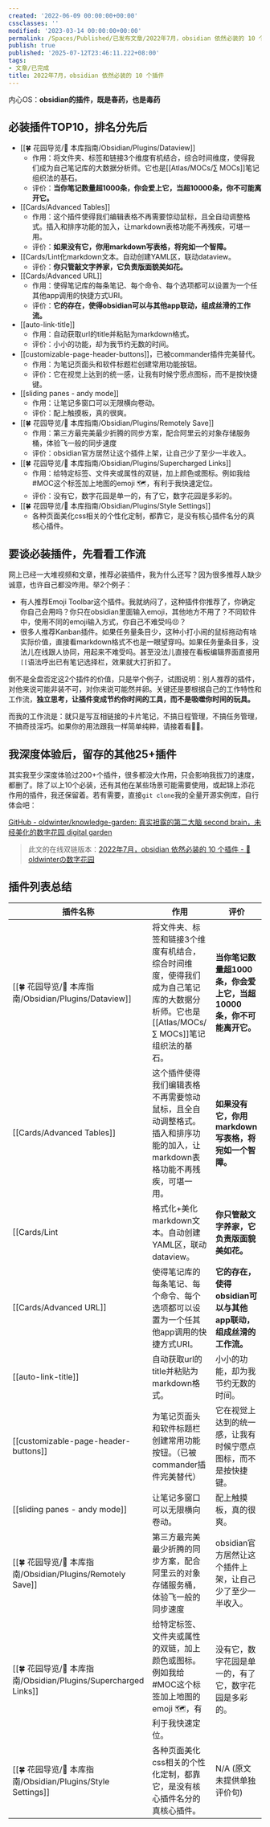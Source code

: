 ```yaml
---
created: '2022-06-09 00:00:00+00:00'
cssclasses: ''
modified: '2023-03-14 00:00:00+00:00'
permalink: /Spaces/Published/已发布文章/2022年7月，obsidian 依然必装的 10 个插件.md
publish: true
published: '2025-07-12T23:46:11.222+08:00'
tags:
- 文章/已完成
title: 2022年7月，obsidian 依然必装的 10 个插件
---
```

内心OS：**obsidian的插件，既是春药，也是毒药**

## 必装插件TOP10，排名分先后

- [[🍀 花园导览/🧰 本库指南/Obsidian/Plugins/Dataview]]
	- 作用：将文件夹、标签和链接3个维度有机结合，综合时间维度，使得我们成为自己笔记库的大数据分析师。它也是[[Atlas/MOCs/∑ MOCs]]笔记组织法的基石。
	- 评价：**当你笔记数量超1000条，你会爱上它，当超10000条，你不可能离开它。**
- [[Cards/Advanced Tables]]
	- 作用：这个插件使得我们编辑表格不再需要惊动鼠标，且全自动调整格式。插入和排序功能的加入，让markdown表格功能不再残疾，可堪一用。
	- 评价：**如果没有它，你用markdown写表格，将宛如一个智障。**
- [[Cards/Lint化markdown文本。自动创建YAML区，联动dataview。
	- 评价：**你只管敲文字养家，它负责版面貌美如花。**
- [[Cards/Advanced URL]]
	- 作用：使得笔记库的每条笔记、每个命令、每个选项都可以设置为一个任其他app调用的快捷方式URI。
	- 评价：**它的存在，使得obsidian可以与其他app联动，组成丝滑的工作流。**
- [[auto-link-title]]
	- 作用：自动获取url的title并粘贴为markdown格式。
	- 评价：小小的功能，却为我节约无数的时间。
- [[customizable-page-header-buttons]]，已被commander插件完美替代。
	- 作用：为笔记页面头和软件标题栏创建常用功能按钮。
	- 评价：它在视觉上达到的统一感，让我有时候宁愿点图标，而不是按快捷键。
- [[sliding panes - andy mode]]
	- 作用：让笔记多窗口可以无限横向卷动。
	- 评价：配上触摸板，真的很爽。
- [[🍀 花园导览/🧰 本库指南/Obsidian/Plugins/Remotely Save]]
	- 作用：第三方最完美最少折腾的同步方案，配合阿里云的对象存储服务桶，体验飞一般的同步速度
	- 评价：obsidian官方居然让这个插件上架，让自己少了至少一半收入。
- [[🍀 花园导览/🧰 本库指南/Obsidian/Plugins/Supercharged Links]]
	- 作用：给特定标签、文件夹或属性的双链，加上颜色或图标。例如我给#MOC这个标签加上地图的emoji 🗺，有利于我快速定位。
	- 评价：没有它，数字花园是单一的，有了它，数字花园是多彩的。
- [[🍀 花园导览/🧰 本库指南/Obsidian/Plugins/Style Settings]]
	- 各种页面美化css相关的个性化定制，都靠它，是没有核心插件名分的真核心插件。

## 要谈必装插件，先看看工作流

网上已经一大堆视频和文章，推荐必装插件，我为什么还写？因为很多推荐人缺少诚意，也许自己都没咋用。举2个例子：

- 有人推荐Emoji Toolbar这个插件。我就纳闷了，这种插件你推荐了，你确定你自己会用吗？你只在obsidian里面输入emoji，其他地方不用了？不同软件中，使用不同的emoji输入方式，你自己不难受吗😣？
- 很多人推荐Kanban插件。如果任务量条目少，这种小打小闹的鼠标拖动有啥实际价值，直接看markdown格式不也是一眼望穿吗。如果任务量条目多，没法儿在线跟人协同，用起来不难受吗。甚至没法儿直接在看板编辑界面直接用`[[`语法呼出已有笔记选择栏，效果就大打折扣了。

倒不是全盘否定这2个插件的价值，只是举个例子，试图说明：别人推荐的插件，对他来说可能非装不可，对你来说可能然并卵。关键还是要根据自己的工作特性和工作流，**独立思考，让插件变成节约你时间的工具，而不是吸噬你时间的玩具。**

而我的工作流是：就只是写互相链接的卡片笔记，不搞日程管理，不搞任务管理，不搞奇技淫巧。如果你的用法跟我一样简单纯粹，请接着看💁🏻。

## 我深度体验后，留存的其他25+插件

其实我至少深度体验过200+个插件，很多都没大作用，只会影响我拔刀的速度，都删了。除了以上10个必装，还有其他在某些场景可能需要使用，或起锦上添花作用的插件，我还保留着。若有需要，直接`git clone`我的全量开源实例库，自行体会吧：

[GitHub - oldwinter/knowledge-garden: 真实袒露的第二大脑 second brain，未经美化的数字花园 digital garden](https://github.com/oldwinter/knowledge-garden)

>此文的在线双链版本：[2022年7月，obsidian 依然必装的 10 个插件 - 🌲 oldwinterの数字花园](https://oldwinter.top/Calendar/%E5%B7%B2%E5%8F%91%E5%B8%83%E6%96%87%E7%AB%A0/2022%E5%B9%B47%E6%9C%88%EF%BC%8Cobsidian+%E4%BE%9D%E7%84%B6%E5%BF%85%E8%A3%85%E7%9A%84+10+%E4%B8%AA%E6%8F%92%E4%BB%B6)

## 插件列表总结

| 插件名称                           | 作用                                                                                                                             | 评价                                                                 |
| ---------------------------------- | -------------------------------------------------------------------------------------------------------------------------------- | -------------------------------------------------------------------- |
| [[🍀 花园导览/🧰 本库指南/Obsidian/Plugins/Dataview]]                 | 将文件夹、标签和链接3个维度有机结合，综合时间维度，使得我们成为自己笔记库的大数据分析师。它也是[[Atlas/MOCs/∑ MOCs]]笔记组织法的基石。              | **当你笔记数量超1000条，你会爱上它，当超10000条，你不可能离开它。** |
| [[Cards/Advanced Tables]]                | 这个插件使得我们编辑表格不再需要惊动鼠标，且全自动调整格式。插入和排序功能的加入，让markdown表格功能不再残疾，可堪一用。             | **如果没有它，你用markdown写表格，将宛如一个智障。**                 |
| [[Cards/Lint       | 格式化+美化markdown文本。自动创建YAML区，联动dataview。                                                                          | **你只管敲文字养家，它负责版面貌美如花。**                           |
| [[Cards/Advanced URL]]                   | 使得笔记库的每条笔记、每个命令、每个选项都可以设置为一个任其他app调用的快捷方式URI。                                                 | **它的存在，使得obsidian可以与其他app联动，组成丝滑的工作流。**      |
| [[auto-link-title]]                | 自动获取url的title并粘贴为markdown格式。                                                                                         | 小小的功能，却为我节约无数的时间。                                     |
| [[customizable-page-header-buttons]] | 为笔记页面头和软件标题栏创建常用功能按钮。（已被commander插件完美替代）                                                              | 它在视觉上达到的统一感，让我有时候宁愿点图标，而不是按快捷键。           |
| [[sliding panes - andy mode]]      | 让笔记多窗口可以无限横向卷动。                                                                                                     | 配上触摸板，真的很爽。                                               |
| [[🍀 花园导览/🧰 本库指南/Obsidian/Plugins/Remotely Save]]                  | 第三方最完美最少折腾的同步方案，配合阿里云的对象存储服务桶，体验飞一般的同步速度                                                       | obsidian官方居然让这个插件上架，让自己少了至少一半收入。                 |
| [[🍀 花园导览/🧰 本库指南/Obsidian/Plugins/Supercharged Links]]       | 给特定标签、文件夹或属性的双链，加上颜色或图标。例如我给#MOC这个标签加上地图的emoji 🗺，有利于我快速定位。                          | 没有它，数字花园是单一的，有了它，数字花园是多彩的。                   |
| [[🍀 花园导览/🧰 本库指南/Obsidian/Plugins/Style Settings]]           | 各种页面美化css相关的个性化定制，都靠它，是没有核心插件名分的真核心插件。                                                              | N/A (原文未提供单独评价句)                                            |